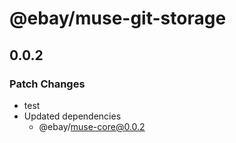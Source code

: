 # @ebay/muse-git-storage

## 0.0.2

### Patch Changes

- test
- Updated dependencies
  - @ebay/muse-core@0.0.2
